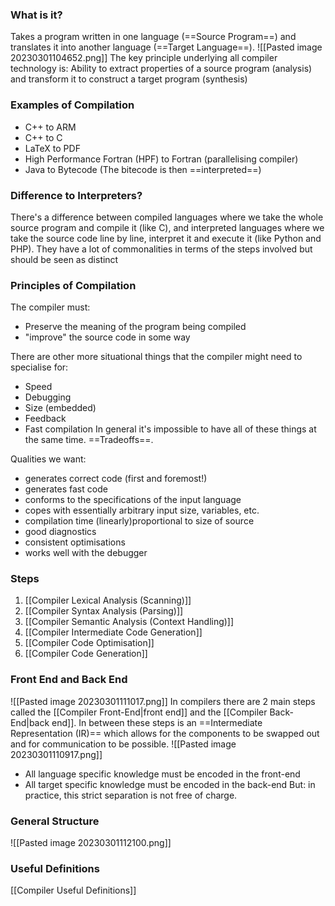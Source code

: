 ### What is it?
Takes a program written in one language (==Source Program==) and translates it into another language (==Target Language==).
![[Pasted image 20230301104652.png]]
The key principle underlying all compiler technology is: Ability to extract properties of a source program (analysis) and transform it to construct a target program (synthesis)

### Examples of Compilation
- C++ to ARM
- C++ to C
- LaTeX to PDF
- High Performance Fortran (HPF) to Fortran (parallelising compiler)
- Java to Bytecode (The bitecode is then ==interpreted==)

### Difference to Interpreters?
There's a difference between compiled languages where we take the whole source program and compile it (like C), and interpreted languages where we take the source code line by line, interpret it and execute it (like Python and PHP). They have a lot of commonalities in terms of the steps involved but should be seen as distinct

### Principles of Compilation
The compiler must:
- Preserve the meaning of the program being compiled
- "improve" the source code in some way

There are other more situational things that the compiler might need to specialise for:
- Speed
- Debugging
- Size (embedded)
- Feedback
- Fast compilation
In general it's impossible to have all of these things at the same time. ==Tradeoffs==.

Qualities we want:
- generates correct code (first and foremost!)
- generates fast code
- conforms to the specifications of the input language
- copes with essentially arbitrary input size, variables, etc.
- compilation time (linearly)proportional to size of source
- good diagnostics
- consistent optimisations
- works well with the debugger

### Steps
1. [[Compiler Lexical Analysis (Scanning)]]
2. [[Compiler Syntax Analysis (Parsing)]]
3. [[Compiler Semantic Analysis (Context Handling)]]
4. [[Compiler Intermediate Code Generation]]
5. [[Compiler Code Optimisation]]
6. [[Compiler Code Generation]]

### Front End and Back End
![[Pasted image 20230301111017.png]]
In compilers there are 2 main steps called the [[Compiler Front-End|front end]] and the [[Compiler Back-End|back end]].
In between these steps is an ==Intermediate Representation (IR)== which allows for the components to be swapped out and for communication to be possible.
![[Pasted image 20230301110917.png]]
- All language specific knowledge must be encoded in the front-end
- All target specific knowledge must be encoded in the back-end
But: in practice, this strict separation is not free of charge.

### General Structure
![[Pasted image 20230301112100.png]]

### Useful Definitions
[[Compiler Useful Definitions]]